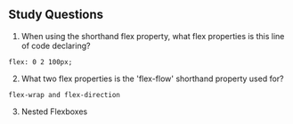 ## Study Questions

1. When using the shorthand flex property, what flex properties is this line of code declaring?

```flex: 0 2 100px;```

2. What two flex properties is the 'flex-flow' shorthand property used for?

```flex-wrap and flex-direction```

3. Nested Flexboxes
